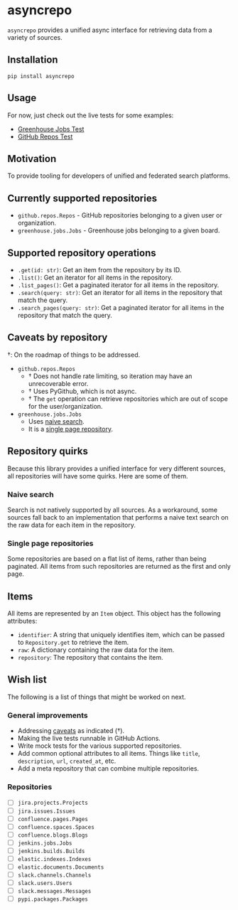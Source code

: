 # asyncrepo

`asyncrepo` provides a unified async interface for retrieving data from a variety of sources.

## Installation

`pip install asyncrepo`

## Usage

For now, just check out the live tests for some examples:
- [Greenhouse Jobs Test](tests/live/repositories/greenhouse/test_jobs.py)
- [GitHub Repos Test](tests/live/repositories/github/test_repos.py)

## Motivation

To provide tooling for developers of unified and federated search platforms.

## Currently supported repositories
- `github.repos.Repos` - GitHub repositories belonging to a given user or organization.
- `greenhouse.jobs.Jobs` - Greenhouse jobs belonging to a given board.

## Supported repository operations
- `.get(id: str)`: Get an item from the repository by its ID.
- `.list()`: Get an iterator for all items in the repository.
- `.list_pages()`: Get a paginated iterator for all items in the repository.
- `.search(query: str)`: Get an iterator for all items in the repository that match the query.
- `.search_pages(query: str)`: Get a paginated iterator for all items in the repository that match the query.

## Caveats by repository
†: On the roadmap of things to be addressed.

- `github.repos.Repos`
  - † Does not handle rate limiting, so iteration may have an unrecoverable error.
  - † Uses PyGithub, which is not async.
  - † The `get` operation can retrieve repositories which are out of scope for the user/organization.
- `greenhouse.jobs.Jobs`
  - Uses [naive search](#naive-search).
  - It is a [single page repository](#single-page-repositories).

## Repository quirks
Because this library provides a unified interface for very different sources, all repositories will
have some quirks. Here are some of them.

### Naive search
Search is not natively supported by all sources. As a workaround, some sources fall back to an 
  implementation that performs a naive text search on the raw data for each item in the repository.

### Single page repositories
Some repositories are based on a flat list of items, rather than being paginated. All items from such repositories
  are returned as the first and only page.

## Items
All items are represented by an `Item` object. This object has the following attributes:
- `identifier`: A string that uniquely identifies item, which can be passed to `Repository.get` to retrieve the item.
- `raw`: A dictionary containing the raw data for the item.
- `repository`: The repository that contains the item.

## Wish list
The following is a list of things that might be worked on next.

### General improvements
- Addressing [caveats](#caveats-by-repository) as indicated (†).
- Making the live tests runnable in GitHub Actions.
- Write mock tests for the various supported repositories.
- Add common optional attributes to all items. Things like `title`, `description`, `url`, `created_at`, etc.
- Add a meta repository that can combine multiple repositories.

### Repositories
- [ ] `jira.projects.Projects`
- [ ] `jira.issues.Issues`
- [ ] `confluence.pages.Pages`
- [ ] `confluence.spaces.Spaces`
- [ ] `confluence.blogs.Blogs`
- [ ] `jenkins.jobs.Jobs`
- [ ] `jenkins.builds.Builds`
- [ ] `elastic.indexes.Indexes`
- [ ] `elastic.documents.Documents`
- [ ] `slack.channels.Channels`
- [ ] `slack.users.Users`
- [ ] `slack.messages.Messages`
- [ ] `pypi.packages.Packages`
